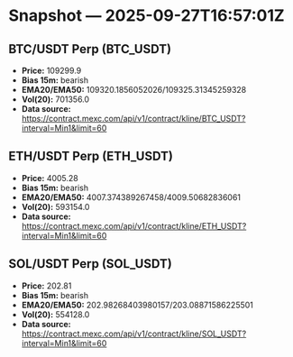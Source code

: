 # Snapshot — 2025-09-27T16:57:01Z

## BTC/USDT Perp (BTC_USDT)
- **Price:** 109299.9
- **Bias 15m:** bearish
- **EMA20/EMA50:** 109320.1856052026/109325.31345259328
- **Vol(20):** 701356.0
- **Data source:** https://contract.mexc.com/api/v1/contract/kline/BTC_USDT?interval=Min1&limit=60

## ETH/USDT Perp (ETH_USDT)
- **Price:** 4005.28
- **Bias 15m:** bearish
- **EMA20/EMA50:** 4007.374389267458/4009.50682836061
- **Vol(20):** 593154.0
- **Data source:** https://contract.mexc.com/api/v1/contract/kline/ETH_USDT?interval=Min1&limit=60

## SOL/USDT Perp (SOL_USDT)
- **Price:** 202.81
- **Bias 15m:** bearish
- **EMA20/EMA50:** 202.98268403980157/203.08871586225501
- **Vol(20):** 554128.0
- **Data source:** https://contract.mexc.com/api/v1/contract/kline/SOL_USDT?interval=Min1&limit=60
